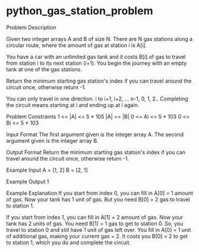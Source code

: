 # python_gas_station_problem


Problem Description
 
 

Given two integer arrays A and B of size N. There are N gas stations along a circular route, where the amount of gas at station i is A[i].

You have a car with an unlimited gas tank and it costs B[i] of gas to travel from station i to its next station (i+1). You begin the journey with an empty tank at one of the gas stations.

Return the minimum starting gas station's index if you can travel around the circuit once, otherwise return -1.

You can only travel in one direction. i to i+1, i+2, ... n-1, 0, 1, 2.. Completing the circuit means starting at i and ending up at i again.


Problem Constraints
1 <= |A| <= 5 * 105
|A| == |B|
0 <= Ai <= 5 * 103
0 <= Bi <= 5 * 103


Input Format
The first argument given is the integer array A. The second argument given is the integer array B.


Output Format
Return the minimum starting gas station's index if you can travel around the circuit once, otherwise return -1.


Example Input
A = [1, 2]
B = [2, 1]


Example Output
1


Example Explanation
If you start from index 0, you can fill in A[0] = 1 amount of gas.
Now your tank has 1 unit of gas. But you need B[0] = 2 gas to travel to station 1.

If you start from index 1, you can fill in A[1] = 2 amount of gas.
Now your tank has 2 units of gas. You need B[1] = 1 gas to get to station 0.
So, you travel to station 0 and still have 1 unit of gas left over.
You fill in A[0] = 1 unit of additional gas, making your current gas = 2. It costs you B[0] = 2 to get to station 1, which you do and complete the circuit.
